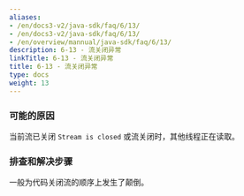 ```yaml
---
aliases:
- /en/docs3-v2/java-sdk/faq/6/13/
- /en/docs3-v2/java-sdk/faq/6/13/
- /en/overview/mannual/java-sdk/faq/6/13/
description: 6-13 - 流关闭异常
linkTitle: 6-13 - 流关闭异常
title: 6-13 - 流关闭异常
type: docs
weight: 13
---
```








### 可能的原因

当前流已关闭 `Stream is closed` 或流关闭时，其他线程正在读取。

### 排查和解决步骤

一般为代码关闭流的顺序上发生了颠倒。
